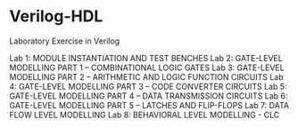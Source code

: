 # Verilog-HDL
Laboratory Exercise in Verilog

Lab 1: MODULE INSTANTIATION AND TEST BENCHES
Lab 2: GATE-LEVEL MODELLING PART 1 – COMBINATIONAL LOGIC GATES
Lab 3: GATE-LEVEL MODELLING PART 2 – ARITHMETIC AND LOGIC FUNCTION CIRCUITS
Lab 4: GATE-LEVEL MODELLING PART 3 – CODE CONVERTER CIRCUITS
Lab 5: GATE-LEVEL MODELLING PART 4 – DATA TRANSMISSION CIRCUITS
Lab 6: GATE-LEVEL MODELLING PART 5 – LATCHES AND FLIP-FLOPS
Lab 7: DATA FLOW LEVEL MODELLING
Lab 8: BEHAVIORAL LEVEL MODELLING - CLC
